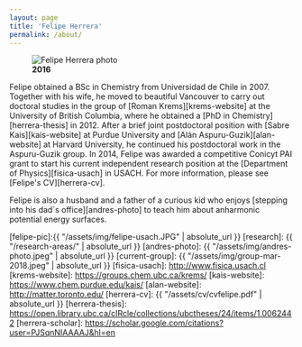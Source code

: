 ```yaml
---
layout: page
title: 'Felipe Herrera'
permalink: /about/
---
```


<figure>
  <img src="{{absolute_url}}/assets/img/felipe-usach.JPG" alt="Felipe Herrera photo"/>
  <figcaption><strong>2016 </strong> </figcaption>
</figure>


Felipe obtained a BSc in Chemistry from Universidad de Chile in 2007. Together with his wife, he moved to beautiful Vancouver to carry out doctoral studies in the group of [Roman Krems][krems-website] at the University of British Columbia, where he obtained a [PhD in Chemistry][herrera-thesis] in 2012. After a brief joint postdoctoral position with [Sabre Kais][kais-website] at Purdue University and [Alán Aspuru-Guzik][alan-website] at Harvard University, he continued his postdoctoral work in the Aspuru-Guzik group. In 2014, Felipe was awarded a competitive Conicyt PAI grant to start his current independent research position at the [Department of Physics][fisica-usach] in USACH. For more information, please see [Felipe's CV][herrera-cv].

Felipe is also a husband and a father of a curious kid who enjoys [stepping into his dad´s office][andres-photo] to teach him about anharmonic potential energy surfaces.


[felipe-pic]:{{ "/assets/img/felipe-usach.JPG" | absolute_url }}
[research]: {{ "/research-areas/" | absolute_url }}
[andres-photo]: {{ "/assets/img/andres-photo.jpeg" | absolute_url }}
[current-group]: {{ "/assets/img/group-mar-2018.jpeg" | absolute_url }}
[fisica-usach]: http://www.fisica.usach.cl
[krems-website]: https://groups.chem.ubc.ca/krems/ 
[kais-website]: https://www.chem.purdue.edu/kais/
[alan-website]: http://matter.toronto.edu/
[herrera-cv]: {{ "/assets/cv/cvfelipe.pdf" | absolute_url }}
[herrera-thesis]: https://open.library.ubc.ca/cIRcle/collections/ubctheses/24/items/1.0062442
[herrera-scholar]: https://scholar.google.com/citations?user=PJSqnNIAAAAJ&hl=en
